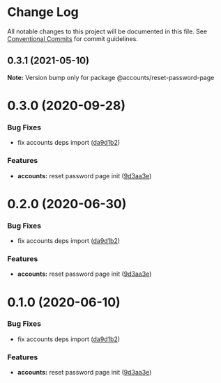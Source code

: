 # Change Log

All notable changes to this project will be documented in this file.
See [Conventional Commits](https://conventionalcommits.org) for commit guidelines.

## 0.3.1 (2021-05-10)

**Note:** Version bump only for package @accounts/reset-password-page





# 0.3.0 (2020-09-28)


### Bug Fixes

* fix accounts deps import ([da9d1b2](https://github.com/Atlantis-Lab/serenity/commit/da9d1b2d4c88116a6942cfbd6d2ca20c883a2f5e))


### Features

* **accounts:** reset password page init ([9d3aa3e](https://github.com/Atlantis-Lab/serenity/commit/9d3aa3eec2cc0e955f9c84316d0422a5e328f7f7))






# 0.2.0 (2020-06-30)

### Bug Fixes

- fix accounts deps import ([da9d1b2](https://github.com/atlantisunited/serenity/commit/da9d1b2d4c88116a6942cfbd6d2ca20c883a2f5e))

### Features

- **accounts:** reset password page init ([9d3aa3e](https://github.com/atlantisunited/serenity/commit/9d3aa3eec2cc0e955f9c84316d0422a5e328f7f7))

# 0.1.0 (2020-06-10)

### Bug Fixes

- fix accounts deps import ([da9d1b2](https://github.com/atlantisunited/serenity/commit/da9d1b2d4c88116a6942cfbd6d2ca20c883a2f5e))

### Features

- **accounts:** reset password page init ([9d3aa3e](https://github.com/atlantisunited/serenity/commit/9d3aa3eec2cc0e955f9c84316d0422a5e328f7f7))
